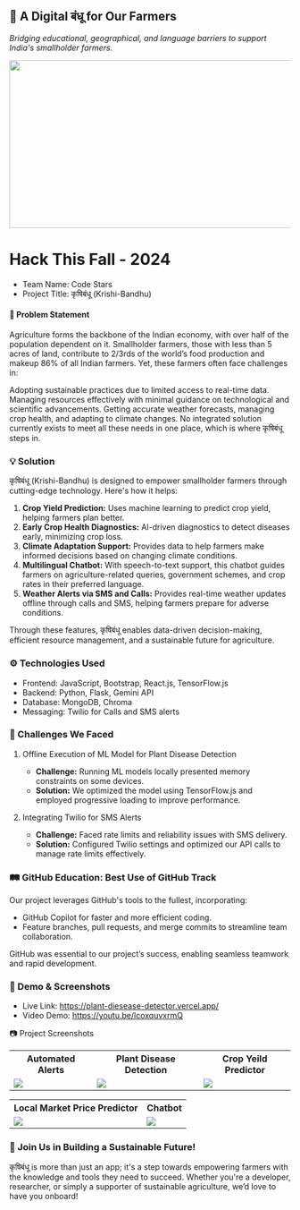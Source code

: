 ## 🌱 A Digital बंधू for Our Farmers

<i>Bridging educational, geographical, and language barriers to support India's smallholder farmers.</i>

<p align="center"><img src="https://github.com/user-attachments/assets/5a5801e3-7027-401b-8f7a-90f0609c04bf" height="300" width="600"></p>

# Hack This Fall - 2024

- Team Name: Code Stars
- Project Title: कृषिबंधू (Krishi-Bandhu)

#### 🚜 Problem Statement

Agriculture forms the backbone of the Indian economy, with over half of the population dependent on it. Smallholder farmers, those with less than 5 acres of land, contribute to 2/3rds of the world’s food production and makeup 86% of all Indian farmers. Yet, these farmers often face challenges in:

Adopting sustainable practices due to limited access to real-time data.
Managing resources effectively with minimal guidance on technological and scientific advancements.
Getting accurate weather forecasts, managing crop health, and adapting to climate changes.
No integrated solution currently exists to meet all these needs in one place, which is where कृषिबंधू steps in.

### 💡 Solution

कृषिबंधू (Krishi-Bandhu) is designed to empower smallholder farmers through cutting-edge technology. Here's how it helps:

1. <b>Crop Yield Prediction:</b> Uses machine learning to predict crop yield, helping farmers plan better.
2. <b>Early Crop Health Diagnostics:</b> AI-driven diagnostics to detect diseases early, minimizing crop loss.
3. <b>Climate Adaptation Support:</b> Provides data to help farmers make informed decisions based on changing climate conditions.
4. <b>Multilingual Chatbot:</b> With speech-to-text support, this chatbot guides farmers on agriculture-related queries, government schemes, and crop rates in their preferred language.
5. <b>Weather Alerts via SMS and Calls:</b> Provides real-time weather updates offline through calls and SMS, helping farmers prepare for adverse conditions.

Through these features, कृषिबंधू enables data-driven decision-making, efficient resource management, and a sustainable future for agriculture.

### ⚙️ Technologies Used

- Frontend: JavaScript, Bootstrap, React.js, TensorFlow.js
- Backend: Python, Flask, Gemini API
- Database: MongoDB, Chroma
- Messaging: Twilio for Calls and SMS alerts

### 🚧 Challenges We Faced

1. Offline Execution of ML Model for Plant Disease Detection

   - <b>Challenge:</b> Running ML models locally presented memory constraints on some devices.
   - <b>Solution:</b> We optimized the model using TensorFlow.js and employed progressive loading to improve performance.

2. Integrating Twilio for SMS Alerts
   - <b> Challenge:</b> Faced rate limits and reliability issues with SMS delivery.
   - <b> Solution:</b> Configured Twilio settings and optimized our API calls to manage rate limits effectively.

### 🛤️ GitHub Education: Best Use of GitHub Track

Our project leverages GitHub's tools to the fullest, incorporating:

- GitHub Copilot for faster and more efficient coding.
- Feature branches, pull requests, and merge commits to streamline team collaboration.

GitHub was essential to our project’s success, enabling seamless teamwork and rapid development.

### 📸 Demo & Screenshots

- Live Link: https://plant-diesease-detector.vercel.app/
- Video Demo: https://youtu.be/lcoxquvxrmQ

📷 Project Screenshots
<table>
   <tr>
      <th>Automated Alerts</th>
      <th>Plant Disease Detection</th>
      <th>Crop Yeild Predictor</th>
   </tr>
   <tr>
      <td><img src="https://github.com/user-attachments/assets/a31fe477-b3f8-41f5-ac51-db1076cabf5f"/></td>
      <td><img src="https://github.com/user-attachments/assets/93ad7d88-228d-4505-901c-97d0353c524e"/></td>
      <td><img src="https://github.com/user-attachments/assets/47d57910-b13b-4fa8-aa26-300b772ac163"/></td>
   </tr>
</table>
<table>
   <tr>
      <th>Local Market Price Predictor</th>
      <th>Chatbot</th>
   </tr>
   <tr>
      <td><img src="https://github.com/user-attachments/assets/dc917eab-3dc5-4516-8b84-cf75e83afcaf"/></td>
      <td><img src="https://github.com/user-attachments/assets/7dc43de0-5a22-4399-ae89-f22221d2b51b"/></td>
   </tr>
</table>


### 🎉 Join Us in Building a Sustainable Future!

कृषिबंधू is more than just an app; it's a step towards empowering farmers with the knowledge and tools they need to succeed. Whether you're a developer, researcher, or simply a supporter of sustainable agriculture, we’d love to have you onboard!
